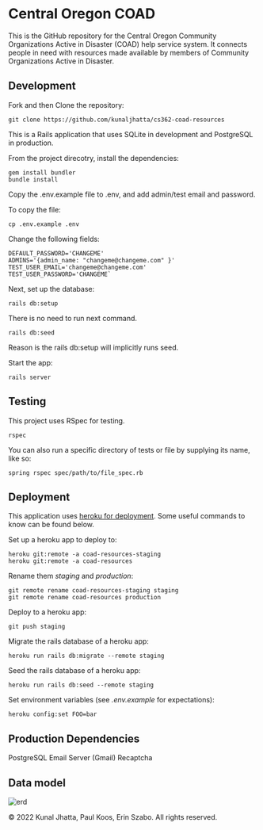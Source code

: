 # Central Oregon COAD

This is the GitHub repository for the Central Oregon Community Organizations Active
in Disaster (COAD) help service system. It connects people in need with resources
made available by members of Community Organizations Active in Disaster.

## Development

Fork and then Clone the repository:

```
git clone https://github.com/kunaljhatta/cs362-coad-resources
```

This is a Rails application that uses SQLite in development and PostgreSQL in production.

From the project direcotry, install the dependencies:

```
gem install bundler
bundle install
```
Copy the .env.example file to .env, and add admin/test email and password.

To copy the file: 

```
cp .env.example .env
```
Change the following fields: 
```
DEFAULT_PASSWORD='CHANGEME'
ADMINS='{admin_name: "changeme@changeme.com" }'
TEST_USER_EMAIL='changeme@changeme.com'
TEST_USER_PASSWORD='CHANGEME`
```

Next, set up the database:

```
rails db:setup
```
There is no need to run next command.

```
rails db:seed
```
Reason is the rails db:setup will implicitly 
runs seed. 

Start the app:

```
rails server
```

## Testing

This project uses RSpec for testing.

```
rspec
```

You can also run a specific directory of tests or file by supplying its name, like so:

```
spring rspec spec/path/to/file_spec.rb
```

## Deployment

This application uses [heroku for deployment](https://devcenter.heroku.com/articles/git).
Some useful commands to know can be found below.

Set up a heroku app to deploy to:

```
heroku git:remote -a coad-resources-staging
heroku git:remote -a coad-resources

```

Rename them _staging_ and _production_:

```
git remote rename coad-resources-staging staging
git remote rename coad-resources production

```

Deploy to a heroku app:

```
git push staging
```

Migrate the rails database of a heroku app:

```
heroku run rails db:migrate --remote staging
```

Seed the rails database of a heroku app:

```
heroku run rails db:seed --remote staging
```

Set environment variables (see _.env.example_ for expectations):

```
heroku config:set FOO=bar
```

## Production Dependencies

PostgreSQL
Email Server (Gmail)
Recaptcha

## Data model
![erd](public/documentation/erd.jpg?raw=true)


&copy; 2022 Kunal Jhatta, Paul Koos, Erin Szabo. All rights reserved.
